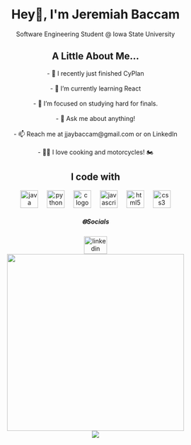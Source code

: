 <h1 align="center">Hey👋, I'm Jeremiah Baccam</h1>

<p align="center">Software Engineering Student @ Iowa State University</p>

<h2 align="center">A Little About Me...</h2>

<p align="center">
- 🔭 I recently just finished CyPlan<br><br>
- 🌱 I’m currently learning React<br><br>
- 🤝 I’m focused on studying hard for finals.<br><br>
- 💬 Ask me about anything!<br><br>
- 📫 Reach me at jjaybaccam@gmail.com or on LinkedIn<br><br>
- 👨‍🍳 I love cooking and motorcycles! 🏍️
</p>

<h2 align="center">I code with</h2>

<div align="center">
  <img src="https://cdn.jsdelivr.net/gh/devicons/devicon/icons/java/java-original.svg" height="40" alt="java logo"  />
  <img width="12" />
  <img src="https://cdn.jsdelivr.net/gh/devicons/devicon/icons/python/python-original.svg" height="40" alt="python logo"  />
  <img width="12" />
  <img src="https://cdn.jsdelivr.net/gh/devicons/devicon/icons/c/c-original.svg" height="40" alt="c logo"  />
  <img width="12" />
  <img src="https://cdn.jsdelivr.net/gh/devicons/devicon/icons/javascript/javascript-original.svg" height="40" alt="javascript logo"  />
  <img width="12" />
  <img src="https://cdn.jsdelivr.net/gh/devicons/devicon/icons/html5/html5-original.svg" height="40" alt="html5 logo"  />
  <img width="12" />
  <img src="https://cdn.jsdelivr.net/gh/devicons/devicon/icons/css3/css3-original.svg" height="40" alt="css3 logo"  />
</div>

<h5 align="center">🌐Socials</h5>

<div align="center">
  <a href="https://www.linkedin.com/feed/" target="_blank">
    <img src="https://raw.githubusercontent.com/maurodesouza/profile-readme-generator/master/src/assets/icons/social/linkedin/default.svg" width="52" height="40" alt="linkedin logo"  />
  </a>
</div>

<div align="center">
  <img height="400" src="https://s7.gifyu.com/images/SJmsV.gif"  />
</div>

<div align="center">
  <a href="https://github.com/piyushsuthar/github-readme-quotes">
    <img src="https://quotes-github-readme.vercel.app/api?type=horizontal&theme=dark" />
  </a>
</div>
